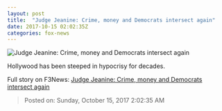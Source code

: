 ```yaml
---
layout: post
title:  "Judge Jeanine: Crime, money and Democrats intersect again"
date: 2017-10-15 02:02:35Z
categories: fox-news
---
```


![Judge Jeanine: Crime, money and Democrats intersect again](http://a57.foxnews.com/media2.foxnews.com/BrightCove/694940094001/2017/10/15/640/360/694940094001_5611135986001_5611094205001-vs.jpg)

Hollywood has been steeped in hypocrisy for decades.


Full story on F3News: [Judge Jeanine: Crime, money and Democrats intersect again](http://www.f3nws.com/n/TQJfSB)

> Posted on: Sunday, October 15, 2017 2:02:35 AM

